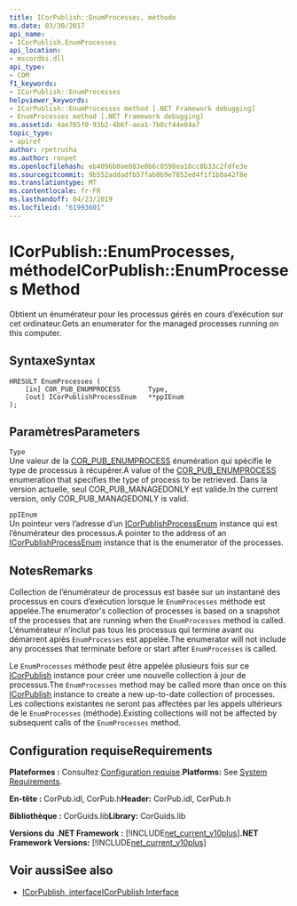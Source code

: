 ```yaml
---
title: ICorPublish::EnumProcesses, méthode
ms.date: 03/30/2017
api_name:
- ICorPublish.EnumProcesses
api_location:
- mscordbi.dll
api_type:
- COM
f1_keywords:
- ICorPublish::EnumProcesses
helpviewer_keywords:
- ICorPublish::EnumProcesses method [.NET Framework debugging]
- EnumProcesses method [.NET Framework debugging]
ms.assetid: 4ae765f0-93b2-4b6f-aea1-7b0cf44e04a7
topic_type:
- apiref
author: rpetrusha
ms.author: ronpet
ms.openlocfilehash: eb4096b0ae083e0b6c0598ea18cc8b33c2fdfe3e
ms.sourcegitcommit: 9b552addadfb57fab0b9e7852ed4f1f1b8a42f8e
ms.translationtype: MT
ms.contentlocale: fr-FR
ms.lasthandoff: 04/23/2019
ms.locfileid: "61993601"
---
```

# <a name="icorpublishenumprocesses-method"></a><span data-ttu-id="b62cf-102">ICorPublish::EnumProcesses, méthode</span><span class="sxs-lookup"><span data-stu-id="b62cf-102">ICorPublish::EnumProcesses Method</span></span>
<span data-ttu-id="b62cf-103">Obtient un énumérateur pour les processus gérés en cours d’exécution sur cet ordinateur.</span><span class="sxs-lookup"><span data-stu-id="b62cf-103">Gets an enumerator for the managed processes running on this computer.</span></span>  
  
## <a name="syntax"></a><span data-ttu-id="b62cf-104">Syntaxe</span><span class="sxs-lookup"><span data-stu-id="b62cf-104">Syntax</span></span>  
  
```  
HRESULT EnumProcesses (  
    [in] COR_PUB_ENUMPROCESS       Type,  
    [out] ICorPublishProcessEnum   **ppIEnum  
);  
```  
  
## <a name="parameters"></a><span data-ttu-id="b62cf-105">Paramètres</span><span class="sxs-lookup"><span data-stu-id="b62cf-105">Parameters</span></span>  
 `Type`  
 <span data-ttu-id="b62cf-106">Une valeur de la [COR_PUB_ENUMPROCESS](../../../../docs/framework/unmanaged-api/debugging/cor-pub-enumprocess-enumeration.md) énumération qui spécifie le type de processus à récupérer.</span><span class="sxs-lookup"><span data-stu-id="b62cf-106">A value of the [COR_PUB_ENUMPROCESS](../../../../docs/framework/unmanaged-api/debugging/cor-pub-enumprocess-enumeration.md) enumeration that specifies the type of process to be retrieved.</span></span> <span data-ttu-id="b62cf-107">Dans la version actuelle, seul COR_PUB_MANAGEDONLY est valide.</span><span class="sxs-lookup"><span data-stu-id="b62cf-107">In the current version, only COR_PUB_MANAGEDONLY is valid.</span></span>  
  
 `ppIEnum`  
 <span data-ttu-id="b62cf-108">Un pointeur vers l’adresse d’un [ICorPublishProcessEnum](../../../../docs/framework/unmanaged-api/debugging/icorpublishprocessenum-interface.md) instance qui est l’énumérateur des processus.</span><span class="sxs-lookup"><span data-stu-id="b62cf-108">A pointer to the address of an [ICorPublishProcessEnum](../../../../docs/framework/unmanaged-api/debugging/icorpublishprocessenum-interface.md) instance that is the enumerator of the processes.</span></span>  
  
## <a name="remarks"></a><span data-ttu-id="b62cf-109">Notes</span><span class="sxs-lookup"><span data-stu-id="b62cf-109">Remarks</span></span>  
 <span data-ttu-id="b62cf-110">Collection de l’énumérateur de processus est basée sur un instantané des processus en cours d’exécution lorsque le `EnumProcesses` méthode est appelée.</span><span class="sxs-lookup"><span data-stu-id="b62cf-110">The enumerator's collection of processes is based on a snapshot of the processes that are running when the `EnumProcesses` method is called.</span></span> <span data-ttu-id="b62cf-111">L’énumérateur n’inclut pas tous les processus qui termine avant ou démarrent après `EnumProcesses` est appelée.</span><span class="sxs-lookup"><span data-stu-id="b62cf-111">The enumerator will not include any processes that terminate before or start after `EnumProcesses` is called.</span></span>  
  
 <span data-ttu-id="b62cf-112">Le `EnumProcesses` méthode peut être appelée plusieurs fois sur ce [ICorPublish](../../../../docs/framework/unmanaged-api/debugging/icorpublish-interface.md) instance pour créer une nouvelle collection à jour de processus.</span><span class="sxs-lookup"><span data-stu-id="b62cf-112">The `EnumProcesses` method may be called more than once on this [ICorPublish](../../../../docs/framework/unmanaged-api/debugging/icorpublish-interface.md) instance to create a new up-to-date collection of processes.</span></span> <span data-ttu-id="b62cf-113">Les collections existantes ne seront pas affectées par les appels ultérieurs de le `EnumProcesses` (méthode).</span><span class="sxs-lookup"><span data-stu-id="b62cf-113">Existing collections will not be affected by subsequent calls of the `EnumProcesses` method.</span></span>  
  
## <a name="requirements"></a><span data-ttu-id="b62cf-114">Configuration requise</span><span class="sxs-lookup"><span data-stu-id="b62cf-114">Requirements</span></span>  
 <span data-ttu-id="b62cf-115">**Plateformes :** Consultez [Configuration requise](../../../../docs/framework/get-started/system-requirements.md).</span><span class="sxs-lookup"><span data-stu-id="b62cf-115">**Platforms:** See [System Requirements](../../../../docs/framework/get-started/system-requirements.md).</span></span>  
  
 <span data-ttu-id="b62cf-116">**En-tête :** CorPub.idl, CorPub.h</span><span class="sxs-lookup"><span data-stu-id="b62cf-116">**Header:** CorPub.idl, CorPub.h</span></span>  
  
 <span data-ttu-id="b62cf-117">**Bibliothèque :** CorGuids.lib</span><span class="sxs-lookup"><span data-stu-id="b62cf-117">**Library:** CorGuids.lib</span></span>  
  
 <span data-ttu-id="b62cf-118">**Versions du .NET Framework :** [!INCLUDE[net_current_v10plus](../../../../includes/net-current-v10plus-md.md)]</span><span class="sxs-lookup"><span data-stu-id="b62cf-118">**.NET Framework Versions:** [!INCLUDE[net_current_v10plus](../../../../includes/net-current-v10plus-md.md)]</span></span>  
  
## <a name="see-also"></a><span data-ttu-id="b62cf-119">Voir aussi</span><span class="sxs-lookup"><span data-stu-id="b62cf-119">See also</span></span>

- [<span data-ttu-id="b62cf-120">ICorPublish, interface</span><span class="sxs-lookup"><span data-stu-id="b62cf-120">ICorPublish Interface</span></span>](../../../../docs/framework/unmanaged-api/debugging/icorpublish-interface.md)
